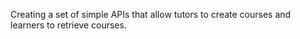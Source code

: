 Creating a set of simple APIs that allow tutors to create courses and learners to retrieve courses.

